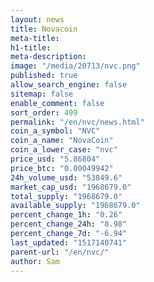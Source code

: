 ```yaml
---
layout: news
title: Novacoin
meta-title: 
h1-title: 
meta-description: 
image: "/media/20713/nvc.png"
published: true
allow_search_engine: false
sitemap: false
enable_comment: false
sort_order: 499
permalink: "/en/nvc/news.html"
coin_a_symbol: "NVC"
coin_a_name: "NovaCoin"
coin_a_lower_case: "nvc"
price_usd: "5.86804"
price_btc: "0.00049942"
24h_volume_usd: "53849.6"
market_cap_usd: "1968679.0"
total_supply: "1968679.0"
available_supply: "1968679.0"
percent_change_1h: "0.26"
percent_change_24h: "8.98"
percent_change_7d: "-6.94"
last_updated: "1517140741"
parent-url: "/en/nvc/"
author: Sam
---
```


